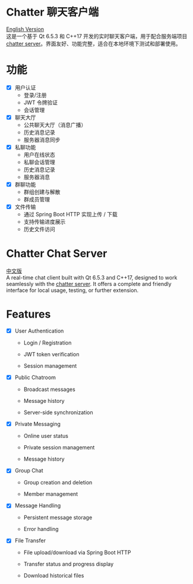 # Chatter 聊天客户端
[English Version](#Chatter-Chat-Server)  
这是一个基于 Qt 6.5.3 和 C++17 开发的实时聊天客户端，用于配合服务端项目 [chatter server](https://github.com/Garhlz/chatter2_server)。界面友好、功能完整，适合在本地环境下测试和部署使用。
# 功能
- [x] 用户认证
    - 登录/注册
    - JWT 令牌验证
    - 会话管理
- [x] 聊天大厅
    - 公共聊天大厅（消息广播）
    - 历史消息记录
    - 服务器消息同步
- [x] 私聊功能
    - 用户在线状态
    - 私聊会话管理
    - 历史消息记录
    - 服务器消息
- [x] 群聊功能
    - 群组创建与解散
    - 群成员管理
- [x] 文件传输
    - 通过 Spring Boot HTTP 实现上传 / 下载
    - 支持传输进度展示
    - 历史文件访问

# Chatter Chat Server
[中文版](#Chatter-聊天客户端)  
A real-time chat client built with Qt 6.5.3 and C++17, designed to work seamlessly with the [chatter server](https://github.com/Garhlz/chatter2_server). It offers a complete and friendly interface for local usage, testing, or further extension.

# Features
- [x] User Authentication

    - Login / Registration

    - JWT token verification

    - Session management

- [x] Public Chatroom

    - Broadcast messages

    - Message history

    - Server-side synchronization

- [x] Private Messaging

    - Online user status

    - Private session management

    - Message history

- [x] Group Chat

    - Group creation and deletion

    - Member management

- [x] Message Handling

    - Persistent message storage

    - Error handling

- [x] File Transfer

    - File upload/download via Spring Boot HTTP

    - Transfer status and progress display

    - Download historical files
